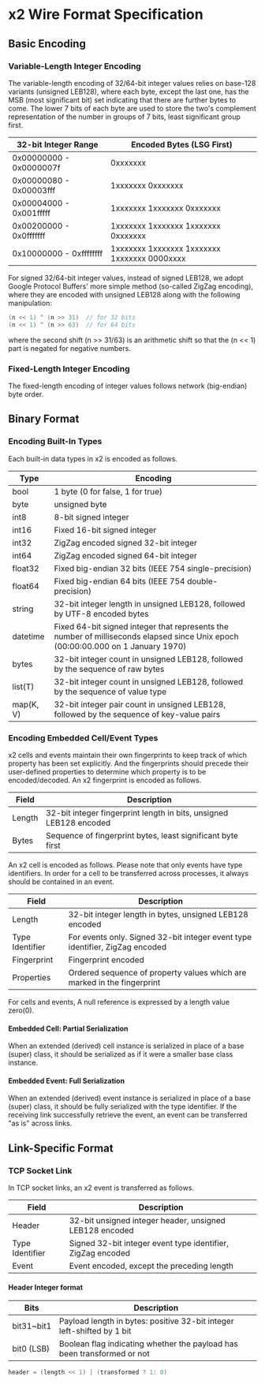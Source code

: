 x2 Wire Format Specification
============================

Basic Encoding
--------------

### Variable-Length Integer Encoding

The variable-length encoding of 32/64-bit integer values relies on base-128
variants (unsigned LEB128), where each byte, except the last one, has the MSB
(most significant bit) set indicating that there are further bytes to come. The
lower 7 bits of each byte are used to store the two's complement representation
of the number in groups of 7 bits, least significant group first.

| 32-bit Integer Range    | Encoded Bytes (LSG First)                    |
|-------------------------|----------------------------------------------|
| 0x00000000 - 0x0000007f | 0xxxxxxx                                     |
| 0x00000080 - 0x00003fff | 1xxxxxxx 0xxxxxxx                            |
| 0x00004000 - 0x001fffff | 1xxxxxxx 1xxxxxxx 0xxxxxxx                   |
| 0x00200000 - 0x0fffffff | 1xxxxxxx 1xxxxxxx 1xxxxxxx 0xxxxxxx          |
| 0x10000000 - 0xffffffff | 1xxxxxxx 1xxxxxxx 1xxxxxxx 1xxxxxxx 0000xxxx |

For signed 32/64-bit integer values, instead of signed LEB128, we adopt Google
Protocol Buffers' more simple method (so-called ZigZag encoding), where they are
encoded with unsigned LEB128 along with the following manipulation:

```c
(n << 1) ^ (n >> 31)  // for 32 bits
(n << 1) ^ (n >> 63)  // for 64 bits
```

where the second shift (n >> 31/63) is an arithmetic shift so that the (n << 1)
part is negated for negative numbers.

### Fixed-Length Integer Encoding

The fixed-length encoding of integer values follows network (big-endian) byte
order.

Binary Format
-------------

### Encoding Built-In Types

Each built-in data types in x2 is encoded as follows.

| Type      | Encoding                                             |
|-----------|------------------------------------------------------|
| bool      | 1 byte (0 for false, 1 for true)                     |
| byte      | unsigned byte                                        |
| int8      | 8-bit signed integer                                 |
| int16     | Fixed 16-bit signed integer                          |
| int32     | ZigZag encoded signed 32-bit integer                 |
| int64     | ZigZag encoded signed 64-bit integer                 |
| float32   | Fixed big-endian 32 bits (IEEE 754 single-precision) |
| float64   | Fixed big-endian 64 bits (IEEE 754 double-precision) |
| string    | 32-bit integer length in unsigned LEB128, followed by UTF-8 encoded bytes |
| datetime  | Fixed 64-bit signed integer that represents the number of milliseconds elapsed since Unix epoch (00:00:00.000 on 1 January 1970) |
| bytes     | 32-bit integer count in unsigned LEB128, followed by the sequence of raw bytes |
| list(T)   | 32-bit integer count in unsigned LEB128, followed by the sequence of value type |
| map(K, V) | 32-bit integer pair count in unsigned LEB128, followed by the sequence of key-value pairs |

### Encoding Embedded Cell/Event Types

x2 cells and events maintain their own fingerprints to keep track of which
property has been set explicitly. And the fingerprints should precede their
user-defined properties to determine which property is to be encoded/decoded.
An x2 fingerprint is encoded as follows.

| Field  | Description                                                        |
|--------|--------------------------------------------------------------------|
| Length | 32-bit integer fingerprint length in bits, unsigned LEB128 encoded |
| Bytes  | Sequence of fingerprint bytes, least significant byte first        |

An x2 cell is encoded as follows. Please note that only events have type
identifiers. In order for a cell to be transferred across processes, it always
should be contained in an event.

| Field           | Description                                                  |
|-----------------|--------------------------------------------------------------|
| Length          | 32-bit integer length in bytes, unsigned LEB128 encoded      |
| Type Identifier | For events only. Signed 32-bit integer event type identifier, ZigZag encoded |
| Fingerprint     | Fingerprint encoded                                          |
| Properties      | Ordered sequence of property values which are marked in the fingerprint |

For cells and events, A null reference is expressed by a length value zero(0).

#### Embedded Cell: Partial Serialization

When an extended (derived) cell instance is serialized in place of a base
(super) class, it should be serialized as if it were a smaller base class
instance.

#### Embedded Event: Full Serialization

When an extended (derived) event instance is serialized in place of a base
(super) class, it should be fully serialized with the type identifier. If the
receiving link successfully retrieve the event, an event can be transferred "as
is" across links.

Link-Specific Format
--------------------

### TCP Socket Link

In TCP socket links, an x2 event is transferred as follows.

| Field           | Description                                                |
|-----------------|------------------------------------------------------------|
| Header          | 32-bit unsigned integer header, unsigned LEB128 encoded    |
| Type Identifier | Signed 32-bit integer event type identifier, ZigZag encoded |
| Event           | Event encoded, except the preceding length                 |

#### Header Integer format

| Bits       | Description                                                     |
|------------|-----------------------------------------------------------------|
| bit31~bit1 | Payload length in bytes: positive 32-bit integer left-shifted by 1 bit |
| bit0 (LSB) | Boolean flag indicating whether the payload has been transformed or not |

```c
header = (length << 1) | (transformed ? 1: 0)
```
